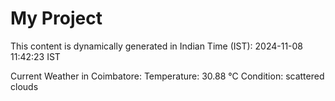 # My Project

This content is dynamically generated in Indian Time (IST): 2024-11-08 11:42:23 IST


Current Weather in Coimbatore:
Temperature: 30.88 °C
Condition: scattered clouds
